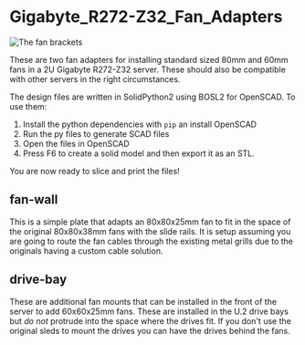 # Gigabyte_R272-Z32_Fan_Adapters


![The fan brackets](doc/ServerFans.jpg "A photo of fans installed in the server")

These are two fan adapters for installing standard sized 80mm and 60mm fans in a 2U Gigabyte R272-Z32 server. These should also be compatible with other servers in the right circumstances.

The design files are written in SolidPython2 using BOSL2 for OpenSCAD. To use them:

1. Install the python dependencies with `pip` an install OpenSCAD
2. Run the py files to generate SCAD files
3. Open the files in OpenSCAD
4. Press F6 to create a solid model and then export it as an STL.

You are now ready to slice and print the files!

## fan-wall

This is a simple plate that adapts an 80x80x25mm fan to fit in the space of the original 80x80x38mm fans with the slide rails. It is setup assuming you are going to route the fan cables through the existing metal grills due to the originals having a custom cable solution.

## drive-bay

These are additional fan mounts that can be installed in the front of the server to add 60x60x25mm fans. These are installed in the U.2 drive bays but *do not* protrude into the space where the drives fit. If you don't use the original sleds to mount the drives you can have the drives behind the fans.
